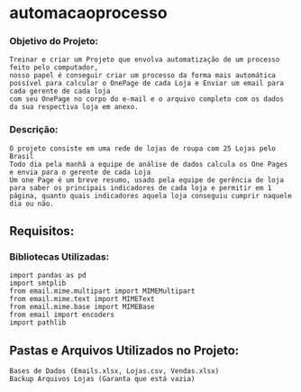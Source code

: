 # automacaoprocesso
 
### Objetivo do Projeto:
	Treinar e criar um Projeto que envolva automatização de um processo feito pelo computador,
	nosso papel é conseguir criar um processo da forma mais automática possível para calcular o OnePage de cada Loja e Enviar um email para cada gerente de cada loja
	com seu OnePage no corpo do e-mail e o arquivo completo com os dados da sua respectiva loja em anexo.

### Descrição:
	O projeto consiste em uma rede de lojas de roupa com 25 Lojas pelo Brasil
	Todo dia pela manhã a equipe de análise de dados calcula os One Pages e envia para o gerente de cada Loja
	Um one Page é um breve resumo, usado pela equipe de gerência de loja para saber os principais indicadores de cada loja e permitir em 1 página, quanto quais indicadores aquela loja conseguiu cumprir naquele dia ou não.


## Requisitos:

### Bibliotecas Utilizadas:
	import pandas as pd
	import smtplib
	from email.mime.multipart import MIMEMultipart
	from email.mime.text import MIMEText
	from email.mime.base import MIMEBase
	from email import encoders
	import pathlib

## Pastas e Arquivos Utilizados no Projeto:
	Bases de Dados (Emails.xlsx, Lojas.csv, Vendas.xlsx)
	Backup Arquivos Lojas (Garanta que está vazia)





